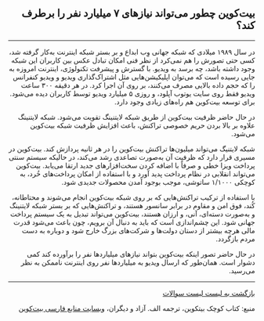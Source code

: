 <head><link rel="stylesheet" type="text/css" href="https://learnmeabitcoin.simorgh.me/assets/css/style.css">
<script src="https://code.jquery.com/jquery-1.12.4.min.js" integrity="sha256-ZosEbRLbNQzLpnKIkEdrPv7lOy9C27hHQ+Xp8a4MxAQ=" crossorigin="anonymous"></script>
<script src="https://learnmeabitcoin.simorgh.me/assets/js/respond.js"></script>    
<meta name="viewport" content="width=device-width, initial-scale=1, user-scalable=no">
</head><div class="wrapper"><section>
<div dir="rtl">
    <br/>
    <h2 id="18">بیت‌کوین چطور می‌تواند نیازهای ۷ میلیارد نفر را برطرف کند؟</h2>
    <hr/>
    <p>در سال ۱۹۸۹ میلادی که شبکه جهانی وِب ابداع و بر بستر شبکه اینترنت به‌کار گرفته شد، کسی حتی تصورش را هم نمی‌کرد از نظر فنی امکان تبادل عکس بین کاربران این شبکه وجود داشته باشد، چه برسد به ویدیو. با گسترش و پیشرفت تکنولوژی، اینترنت امروزه به جایی رسیده است که می‌توان اپلیکیشن‌هایی مثل اشتراک‌گذاری ویدیو و ویدیو کنفرانس را که حجم داده بالایی مصرف می‌کنند، بر روی آن اجرا کرد. در هر دقیقه ۳۰۰ ساعت ویدیو فقط روی سایت یوتوب آپلود، و روزی ۵ میلیارد ویدیو توسط کاربران دیده می‌شود. برای توسعه بیت‌کوین هم راه‌های زیادی وجود دارد.</p>
    <p>در حال حاضر ظرفیت بیت‌کوین از طریق شبکه لایتنینگ تقویت می‌شود. شبکه لایتنینگ علاوه بر بالا بردن حریم خصوصی تراکنش، باعث افزایش ظرفیت شبکه بیت‌کوین می‌شود.</p>
    <p>شبکه لایتنیگ می‌تواند میلیون‌ها تراکنش بیت‌کوین را در هر ثانیه پردازش کند. بیت‌کوین در مسیری قرار دارد که ظرفیت آن به‌صورت تصاعدی رشد می‌کند، در حالیکه سیستم سنتی پرداخت ویزا خطی و صرفاً با اضافه کردن سخت‌افزارهای جدید ارتقا می‌یابد. بیت‌کوین می‌تواند انقلابی در نظام پرداخت پدید آورد و با استفاده از امکان پرداخت‌های خُرد، به کوچکی ۱/۱۰۰۰ ساتوشی، موجب بوجود آمدن محصولات جدیدی شود.</p>
    <p>با استفاده از ترکیب تراکنش‌هایی که بر روی شبکه بیت‌کوین انجام می‌شوند و محتاطانه، کُند، فوق امن و مقاوم در برابر سانسور هستند، و تراکنش‌هایی که بر بستر شبکه لایتنینگ و به‌صورت دسته‌ای، آنی، و ارزان هستند، بیت‌کوین می‌تواند تبدیل به یک سیستم پرداخت جهانی شود. این چشم‌اندازی است که باید به دنبال آن برویم،‌ چون باعث می‌شود قدرت مالی هرچه بیشتر از دستان دولت‌ها و شرکت‌های بزرگ خارج شود و دوباره به دست مردم بازگردد.</p>
    <p>در حال حاضر تصور اینکه بیت‌کوین بتواند نیازهای میلیاردها نفر را برآورده کند کمی دشوار است. همان‌طور که ارسال ویدیو به میلیاردها نفر روی اینترنت ناممکن به نظر می‌رسید.</p>
    <hr/>
    <a href="../FAQ">بازگشت به لیست لیست سوالات</a>
    <p>منبع: کتاب کوچک بیتکوین، ترجمه الف. آزاد و دیگران، <a href="https://bitcoind.me">وبسایت منابع فارسی بیت‌کوین</a></p>
</div>
    </section></div>
